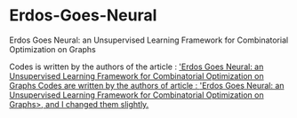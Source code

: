 # Erdos-Goes-Neural
Erdos Goes Neural: an Unsupervised Learning Framework for Combinatorial Optimization on Graphs 

Codes is written by the authors of the article : <A target="_blank" href='https://neurips.cc/virtual/2020/public/poster_49f85a9ed090b20c8bed85a5923c669f.html'>'Erdos Goes Neural: an Unsupervised Learning Framework for Combinatorial Optimization on Graphs
Codes are written by the authors of article  : <A target="_blank" href='https://neurips.cc/virtual/2020/public/poster_49f85a9ed090b20c8bed85a5923c669f.html'>'Erdos Goes Neural: an Unsupervised Learning Framework for Combinatorial Optimization on Graphs>, and I changed them slightly.
